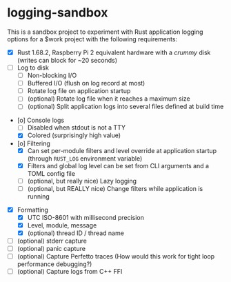# logging-sandbox

This is a sandbox project to experiment with Rust application logging options for a $work project
with the following requirements:

* [X] Rust 1.68.2, Raspberry Pi 2 equivalent hardware with a _crummy_ disk (writes can block for
      ~20 seconds)
* [ ] Log to disk
    * [ ] Non-blocking I/O
    * [ ] Buffered I/O (flush on log record at most)
    * [ ] Rotate log file on application startup
    * [ ] (optional) Rotate log file when it reaches a maximum size
    * [ ] (optional) Split application logs into several files defined at build time
* [o] Console logs
    * [ ] Disabled when stdout is not a TTY
    * [X] Colored (surprisingly high value)
* [o] Filtering
    * [X] Can set per-module filters and level override at application startup (through `RUST_LOG`
          environment variable)
    * [X] Filters and global log level can be set from CLI arguments and a TOML config file
    * [ ] (optional, but really nice) Lazy logging
    * [ ] (optional, but REALLY nice) Change filters while application is running
* [X] Formatting
    * [X] UTC ISO-8601 with millisecond precision
    * [X] Level, module, message
    * [X] (optional) thread ID / thread name
* [ ] (optional) stderr capture
* [ ] (optional) panic capture
* [ ] (optional) Capture Perfetto traces (How would this work for tight loop performance debugging?)
* [ ] (optional) Capture logs from C++ FFI
